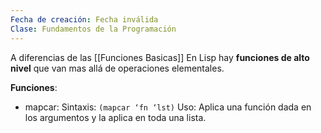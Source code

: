 ```yaml
---
Fecha de creación: Fecha inválida
Clase: Fundamentos de la Programación
---
```

A diferencias de las [[Funciones Basicas]] En Lisp hay **funciones de alto nivel** que van mas allá de operaciones elementales.

**Funciones**:
- mapcar:
	Sintaxis: `(mapcar ‘fn ‘lst)`
	Uso: Aplica una función dada en los argumentos y la aplica en toda una lista.